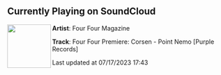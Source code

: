 ## Currently Playing on SoundCloud

[<img align="left" width="100" src="https://i1.sndcdn.com/artworks-Cr1wwTzMYOvF3aVG-wx04yA-t500x500.jpg">](https://soundcloud.com/fourfourmagazine/four-four-premiere-corsen-point-nemo-purple-records)

**Artist**: Four Four Magazine 

**Track**: Four Four Premiere: Corsen - Point Nemo [Purple Records]

Last updated at 07/17/2023 17:43
